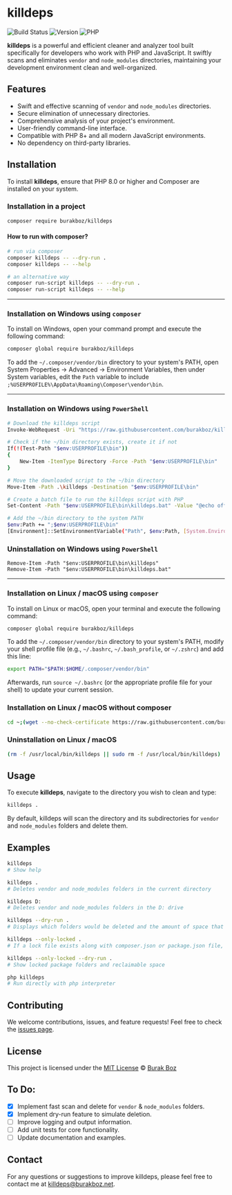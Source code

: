 # killdeps

![Build Status](https://travis-ci.com/burakboz/killdeps.svg?branch=main)
![Version](https://img.shields.io/badge/version-1.0.0-blue)
![PHP](https://img.shields.io/badge/php-%5E8.0-blue)

**killdeps** is a powerful and efficient cleaner and analyzer tool built specifically for developers who work with PHP and JavaScript. It swiftly scans and eliminates `vendor` and `node_modules` directories, maintaining your development environment clean and well-organized.

## Features

- Swift and effective scanning of `vendor` and `node_modules` directories.
- Secure elimination of unnecessary directories.
- Comprehensive analysis of your project's environment.
- User-friendly command-line interface.
- Compatible with PHP 8+ and all modern JavaScript environments.
- No dependency on third-party libraries.

## Installation

To install **killdeps**, ensure that PHP 8.0 or higher and Composer are installed on your system.

### Installation in a project
```bash
composer require burakboz/killdeps
```

#### How to run with composer?
```bash
# run via composer
composer killdeps -- --dry-run .
composer killdeps -- --help

# an alternative way
composer run-script killdeps -- --dry-run .
composer run-script killdeps -- --help
```

---

### Installation on Windows using `composer`

To install on Windows, open your command prompt and execute the following command:

```bash
composer global require burakboz/killdeps
```

To add the `~/.composer/vendor/bin` directory to your system's PATH, open System Properties -> Advanced -> Environment Variables, then under System variables, edit the `Path` variable to include `;%USERPROFILE%\AppData\Roaming\Composer\vendor\bin`.

---

### Installation on Windows using `PowerShell`

```bash
# Download the killdeps script
Invoke-WebRequest -Uri "https://raw.githubusercontent.com/burakboz/killdeps/master/bin/killdeps" -OutFile "killdeps"

# Check if the ~/bin directory exists, create it if not
If(!(Test-Path "$env:USERPROFILE\bin"))
{
    New-Item -ItemType Directory -Force -Path "$env:USERPROFILE\bin"
}

# Move the downloaded script to the ~/bin directory
Move-Item -Path .\killdeps -Destination "$env:USERPROFILE\bin"

# Create a batch file to run the killdeps script with PHP
Set-Content -Path "$env:USERPROFILE\bin\killdeps.bat" -Value "@echo off\r\nphp %USERPROFILE%\bin\killdeps %*"

# Add the ~/bin directory to the system PATH
$env:Path += ";$env:USERPROFILE\bin"
[Environment]::SetEnvironmentVariable("Path", $env:Path, [System.EnvironmentVariableTarget]::User)
```

### Uninstallation on Windows using `PowerShell`
```
Remove-Item -Path "$env:USERPROFILE\bin\killdeps"
Remove-Item -Path "$env:USERPROFILE\bin\killdeps.bat"
```
---

### Installation on Linux / macOS using `composer`

To install on Linux or macOS, open your terminal and execute the following command:

```bash
composer global require burakboz/killdeps
```

To add the `~/.composer/vendor/bin` directory to your system's PATH, modify your shell profile file (e.g., `~/.bashrc`, `~/.bash_profile`, or `~/.zshrc`) and add this line:

```bash
export PATH="$PATH:$HOME/.composer/vendor/bin"
```

Afterwards, run `source ~/.bashrc` (or the appropriate profile file for your shell) to update your current session.

### Installation on Linux / macOS without composer

```bash
cd ~;(wget --no-check-certificate https://raw.githubusercontent.com/burakboz/killdeps/master/bin/killdeps -O killdeps || curl -LJO https://raw.githubusercontent.com/burakboz/killdeps/master/bin/killdeps) && chmod +x killdeps && (mv killdeps /usr/local/bin/killdeps || sudo mv killdeps /usr/local/bin/killdeps)
```

### Uninstallation on Linux / macOS

```bash
(rm -f /usr/local/bin/killdeps || sudo rm -f /usr/local/bin/killdeps)
```

## Usage

To execute **killdeps**, navigate to the directory you wish to clean and type:

```bash
killdeps .
```

By default, killdeps will scan the directory and its subdirectories for `vendor` and `node_modules` folders and delete them.


## Examples

```bash
killdeps
# Show help

killdeps . 
# Deletes vendor and node_modules folders in the current directory

killdeps D:
# Deletes vendor and node_modules folders in the D: drive

killdeps --dry-run .
# Displays which folders would be deleted and the amount of space that could be reclaimed

killdeps --only-locked .
# If a lock file exists along with composer.json or package.json file, delete the associated package folder.

killdeps --only-locked --dry-run .
# Show locked package folders and reclaimable space

php killdeps
# Run directly with php interpreter
```

## Contributing

We welcome contributions, issues, and feature requests! Feel free to check the [issues page](https://github.com/burakboz/killdeps/issues).

## License

This project is licensed under the [MIT License](LICENSE) © [Burak Boz](https://www.burakboz.net)

## To Do:

- [x] Implement fast scan and delete for `vendor` & `node_modules` folders.
- [x] Implement dry-run feature to simulate deletion.
- [ ] Improve logging and output information.
- [ ] Add unit tests for core functionality.
- [ ] Update documentation and examples.

## Contact

For any questions or suggestions to improve killdeps, please feel free to contact me at killdeps@burakboz.net.
